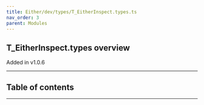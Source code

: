 ```yaml
---
title: Either/dev/types/T_EitherInspect.types.ts
nav_order: 3
parent: Modules
---
```


## T_EitherInspect.types overview

Added in v1.0.6

---

<h2 class="text-delta">Table of contents</h2>

---
